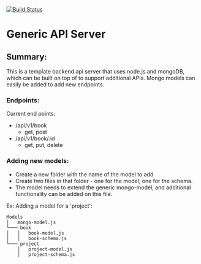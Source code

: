 [![Build Status](https://www.travis-ci.com/ChristopherKnightMerritt/api-server.svg?token=o8q7dbshCkeVPPqdvF9t&branch=master)](https://www.travis-ci.com/ChristopherKnightMerritt/api-server)

# Generic API Server

## Summary:
This is a template backend api server that uses node.js and mongoDB, which can be built on top of to support additional APIs. Mongo models can easily be added to add new endpoints.

### Endpoints:
Current end points:
* /api/v1/book
  * get, post
* /api/v1/book/:id
  * get, put, delete
  

### Adding new models: 
* Create a new folder with the name of the model to add
* Create two files in that folder - one for the model, one for the schema.
* The model needs to extend the generic mongo-model, and additional functionality can be added on this file.

Ex: Adding a model for a 'project':
```
Models
│   mongo-model.js  
└─── book
│   │   book-model.js
│   │   book-schema.js 
└─── project
    │   project-model.js
    │   project-schema.js
```
